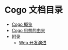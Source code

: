 # Cogo 文档目录

* [Cogo 概览](/cogo/overview.md)
* [Cogo 思想的由来](/cogo/idea.md)
* 附录
    + [Web 开发演进](/cogo/web.md)    
